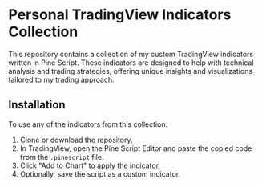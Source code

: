 # Personal TradingView Indicators Collection

This repository contains a collection of my custom TradingView indicators written in Pine Script. These indicators are designed to help with technical analysis and trading strategies, offering unique insights and visualizations tailored to my trading approach.

## Installation

To use any of the indicators from this collection:

1. Clone or download the repository.
2. In TradingView, open the Pine Script Editor and paste the copied code from the `.pinescript` file.
3. Click "Add to Chart" to apply the indicator.
4. Optionally, save the script as a custom indicator.
